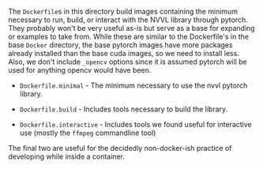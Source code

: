 The `Dockerfile`s in this directory build images containing the
minimum necessary to run, build, or interact with the NVVL library
through pytorch.  They probably won't be very useful as-is but serve
as a base for expanding or examples to take from. While these are
similar to the Dockerfile's in the base `Docker` directory, the base
pytorch images have more packages already installed than the base cuda
images, so we need to install less. Also, we don't include `_opencv`
options since it is assumed pytorch will be used for anything opencv
would have been.

- `Dockerfile.minimal` - The minimum necessary to use the nvvl pytorch
  library.

- `Dockerfile.build` - Includes tools necessary to build the library.

- `Dockerfile.interactive` - Includes tools we found useful for
  interactive use (mostly the `ffmpeg` commandline tool)

The final two are useful for the decidedly non-docker-ish practice of
developing while inside a container.
